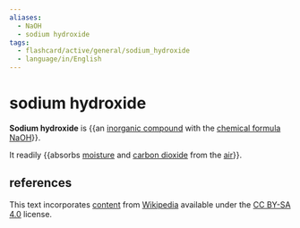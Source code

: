 ```yaml
---
aliases:
  - NaOH
  - sodium hydroxide
tags:
  - flashcard/active/general/sodium_hydroxide
  - language/in/English
---
```


# sodium hydroxide

__Sodium hydroxide__ is {{an [inorganic compound](inorganic%20compound.md) with the [chemical formula](chemical%20formula.md) [Na](sodium.md)[OH](hydroxide.md)}}. <!--SR:!2025-11-27,741,330-->

It readily {{absorbs [moisture](moisture.md) and [carbon dioxide](carbon%20dioxide.md) from the [air](air.md)}}. <!--SR:!2025-10-28,596,270-->

## references

This text incorporates [content](https://en.wikipedia.org/wiki/sodium_hydroxide) from [Wikipedia](Wikipedia.md) available under the [CC BY-SA 4.0](https://creativecommons.org/licenses/by-sa/4.0/) license.
